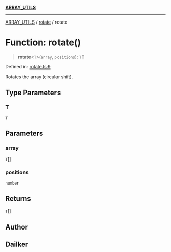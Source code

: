 [**ARRAY_UTILS**](../../README.md)

***

[ARRAY_UTILS](../../README.md) / [rotate](../README.md) / rotate

# Function: rotate()

> **rotate**\<`T`\>(`array`, `positions`): `T`[]

Defined in: [rotate.ts:9](https://github.com/dailker/everyutil/blob/fb6c9c837496f567cf7883b581cd27d1c9507ebe/src/array/rotate.ts#L9)

Rotates the array (circular shift).

## Type Parameters

### T

`T`

## Parameters

### array

`T`[]

### positions

`number`

## Returns

`T`[]

## Author

## Dailker
